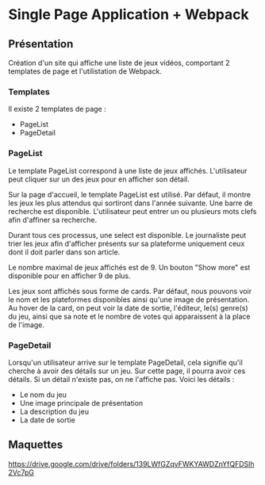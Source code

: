 
# Single Page Application + Webpack

## Présentation
Création d'un site qui affiche une liste de jeux vidéos, comportant 2 templates de page et l'utilistation de Webpack.

### Templates
Il existe 2 templates de page :

- PageList
- PageDetail

### PageList
Le template PageList correspond à une liste de jeux affichés. L'utilisateur peut cliquer sur un des jeux pour en afficher son détail.

Sur la page d'accueil, le template PageList est utilisé. Par défaut, il montre les jeux les plus attendus qui sortiront dans l'année suivante. Une barre de recherche est disponible. L'utilisateur peut entrer un ou plusieurs mots clefs afin d'affiner sa recherche.

Durant tous ces processus, une select est disponible. Le journaliste peut trier les jeux afin d'afficher présents sur sa plateforme uniquement ceux dont il doit parler dans son article.

Le nombre maximal de jeux affichés est de 9. Un bouton "Show more" est disponible pour en afficher 9 de plus. 

Les jeux sont affichés sous forme de cards. Par défaut, nous pouvons voir le nom et les plateformes disponibles ainsi qu'une image de présentation. Au hover de la card, on peut voir la date de sortie, l'éditeur, le(s) genre(s) du jeu, ainsi que sa note et le nombre de votes qui apparaissent à la place de l'image.

### PageDetail
Lorsqu'un utilisateur arrive sur le template PageDetail, cela signifie qu'il cherche à avoir des détails sur un jeu. Sur cette page, il pourra avoir ces détails. Si un détail n'existe pas, on ne l'affiche pas. Voici les détails :

- Le nom du jeu
- Une image principale de présentation
- La description du jeu
- La date de sortie

## Maquettes
  https://drive.google.com/drive/folders/139LWfGZqvFWKYAWDZnYfQFDSlh2Vc7pG
